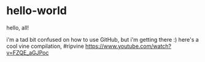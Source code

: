 # hello-world

hello, all!

i'm a tad bit confused on how to use GitHub, but i'm getting there :)
here's a cool vine compilation, #ripvine https://www.youtube.com/watch?v=FZQE_aGJPoc
